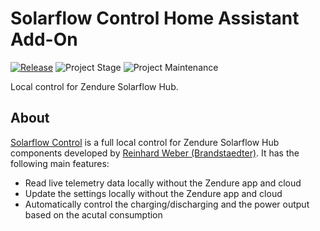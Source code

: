 # Solarflow Control Home Assistant Add-On

[![Release][release-shield]][release] ![Project Stage][project-stage-shield] ![Project Maintenance][maintenance-shield]

Local control for Zendure Solarflow Hub.

## About

[Solarflow Control][sf-control] is a full local control for Zendure Solarflow Hub components
developed by [Reinhard Weber (Brandstaedter)][reinhard-brandstaedter]. It has the following main
features:

- Read live telemetry data locally without the Zendure app and cloud
- Update the settings locally without the Zendure app and cloud
- Automatically control the charging/discharging and the power output based on the acutal consumption

[reinhard-brandstaedter]: https://github.com/reinhard-brandstaedter
[sf-control]: https://github.com/reinhard-brandstaedter/solarflow-control
[forum-shield]: https://img.shields.io/badge/community-forum-brightgreen.svg
[maintenance-shield]: https://img.shields.io/maintenance/yes/2024.svg
[project-stage-shield]: https://img.shields.io/badge/project%20stage-production%20ready-brightgreen.svg
[release-shield]: https://img.shields.io/badge/version-534faf1-blue.svg
[release]: https://github.com/dfigus/addon-solarflow-control/tree/534faf1
